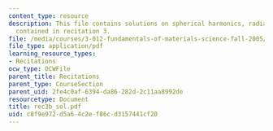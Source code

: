 ```yaml
---
content_type: resource
description: This file contains solutions on spherical harmonics, radial functions
  contained in recitation 3.
file: /media/courses/3-012-fundamentals-of-materials-science-fall-2005/c8f9e972d5a64c2ef86cd3157441cf20_rec3b_sol.pdf
file_type: application/pdf
learning_resource_types:
- Recitations
ocw_type: OCWFile
parent_title: Recitations
parent_type: CourseSection
parent_uid: 2fe4c0af-6394-da86-282d-2c11aa8992de
resourcetype: Document
title: rec3b_sol.pdf
uid: c8f9e972-d5a6-4c2e-f86c-d3157441cf20
---
```

